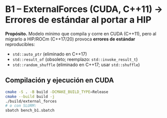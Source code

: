 # B1 – ExternalForces (CUDA, C++11) → Errores de estándar al portar a HIP

**Propósito.** Modelo mínimo que compila y corre en CUDA (C++11), pero al migrarlo a HIP/ROCm (C++17/20) provoca **errores de estándar** reproducibles:
- `std::auto_ptr` (eliminado en C++17)
- `std::result_of` (obsoleto; reemplazo: `std::invoke_result_t`)
- `std::random_shuffle` (eliminado en C++17; usar `std::shuffle`)

## Compilación y ejecución en CUDA
```bash
cmake -S . -B build -DCMAKE_BUILD_TYPE=Release
cmake --build build -j
./build/external_forces
# o con SLURM:
sbatch bench_b1.sbatch
